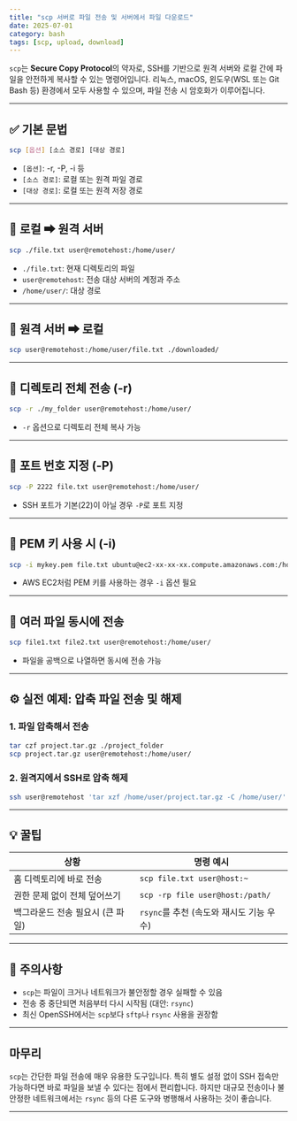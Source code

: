 ```yaml
---
title: "scp 서버로 파일 전송 및 서버에서 파일 다운로드"
date: 2025-07-01
category: bash
tags: [scp, upload, download]
---
```



`scp`는 **Secure Copy Protocol**의 약자로, SSH를 기반으로 원격 서버와 로컬 간에 파일을 안전하게 복사할 수 있는 명령어입니다. 리눅스, macOS, 윈도우(WSL 또는 Git Bash 등) 환경에서 모두 사용할 수 있으며, 파일 전송 시 암호화가 이루어집니다.

---

## ✅ 기본 문법

```bash
scp [옵션] [소스 경로] [대상 경로]
```

- `[옵션]`: -r, -P, -i 등
- `[소스 경로]`: 로컬 또는 원격 파일 경로
- `[대상 경로]`: 로컬 또는 원격 저장 경로

---

## 📁 로컬 ➡ 원격 서버

```bash
scp ./file.txt user@remotehost:/home/user/
```

- `./file.txt`: 현재 디렉토리의 파일
- `user@remotehost`: 전송 대상 서버의 계정과 주소
- `/home/user/`: 대상 경로

---

## 📁 원격 서버 ➡ 로컬

```bash
scp user@remotehost:/home/user/file.txt ./downloaded/
```

---

## 📁 디렉토리 전체 전송 (-r)

```bash
scp -r ./my_folder user@remotehost:/home/user/
```

- `-r` 옵션으로 디렉토리 전체 복사 가능

---

## 📁 포트 번호 지정 (-P)

```bash
scp -P 2222 file.txt user@remotehost:/home/user/
```

- SSH 포트가 기본(22)이 아닐 경우 `-P`로 포트 지정

---

## 📁 PEM 키 사용 시 (-i)

```bash
scp -i mykey.pem file.txt ubuntu@ec2-xx-xx-xx.compute.amazonaws.com:/home/ubuntu/
```

- AWS EC2처럼 PEM 키를 사용하는 경우 `-i` 옵션 필요

---

## 📁 여러 파일 동시에 전송

```bash
scp file1.txt file2.txt user@remotehost:/home/user/
```

- 파일을 공백으로 나열하면 동시에 전송 가능

---

## ⚙️ 실전 예제: 압축 파일 전송 및 해제

### 1. 파일 압축해서 전송
```bash
tar czf project.tar.gz ./project_folder
scp project.tar.gz user@remotehost:/home/user/
```

### 2. 원격지에서 SSH로 압축 해제
```bash
ssh user@remotehost 'tar xzf /home/user/project.tar.gz -C /home/user/'
```

---

## 💡 꿀팁

| 상황                          | 명령 예시 |
|-----------------------------|-----------|
| 홈 디렉토리에 바로 전송        | `scp file.txt user@host:~` |
| 권한 문제 없이 전체 덮어쓰기    | `scp -rp file user@host:/path/` |
| 백그라운드 전송 필요시 (큰 파일) | `rsync`를 추천 (속도와 재시도 기능 우수) |

---

## 🚫 주의사항

- `scp`는 파일이 크거나 네트워크가 불안정할 경우 실패할 수 있음
- 전송 중 중단되면 처음부터 다시 시작됨 (대안: `rsync`)
- 최신 OpenSSH에서는 `scp`보다 `sftp`나 `rsync` 사용을 권장함

---

## 마무리

`scp`는 간단한 파일 전송에 매우 유용한 도구입니다. 특히 별도 설정 없이 SSH 접속만 가능하다면 바로 파일을 보낼 수 있다는 점에서 편리합니다. 하지만 대규모 전송이나 불안정한 네트워크에서는 `rsync` 등의 다른 도구와 병행해서 사용하는 것이 좋습니다.

---
